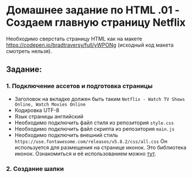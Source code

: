 # Домашнее задание по HTML .01 - Создаем главную страницу Netflix

Необходимо сверстать страницу HTML как на макете https://codepen.io/bradtraversy/full/yWPONg (исходный код макета смотреть нельзя). 

## Задание:
### 1. Подключение ассетов и подготовка страницы

- Заголовок на вкладке должен быть таким `Netflix - Watch TV Shows Online, Watch Movies Online`
- Кодировка UTF-8
- Язык страницы английский
- Необходимо подключить файл стиля из репозитория `style.css`
- Необходимо подключить файл скрипта из репозитория `main.js`
- Необходимо подключить внешний стиль `https://use.fontawesome.com/releases/v5.8.2/css/all.css`
Он используется для размещения на странице иконок. Это библиотека иконок. Ознакомиться и её использованием можно [тут](https://fontawesome.ru/examples/).
### 2. Создание шапки

